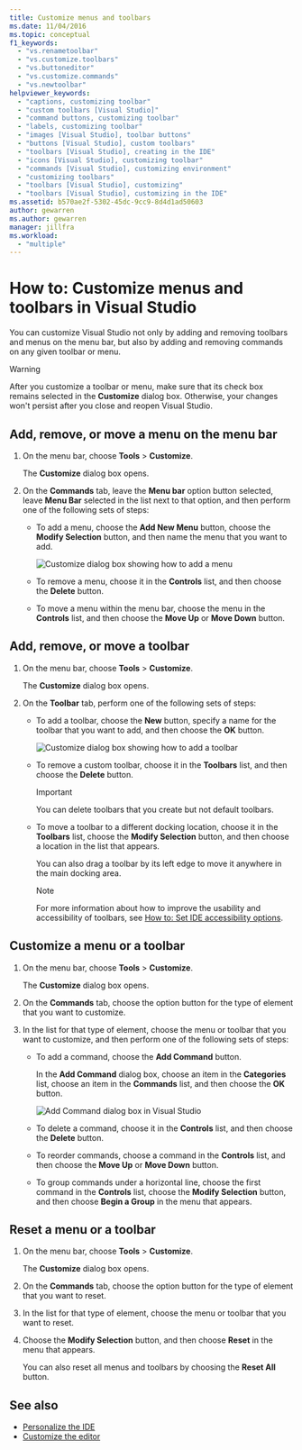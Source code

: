 ```yaml
---
title: Customize menus and toolbars
ms.date: 11/04/2016
ms.topic: conceptual
f1_keywords:
  - "vs.renametoolbar"
  - "vs.customize.toolbars"
  - "vs.buttoneditor"
  - "vs.customize.commands"
  - "vs.newtoolbar"
helpviewer_keywords:
  - "captions, customizing toolbar"
  - "custom toolbars [Visual Studio]"
  - "command buttons, customizing toolbar"
  - "labels, customizing toolbar"
  - "images [Visual Studio], toolbar buttons"
  - "buttons [Visual Studio], custom toolbars"
  - "toolbars [Visual Studio], creating in the IDE"
  - "icons [Visual Studio], customizing toolbar"
  - "commands [Visual Studio], customizing environment"
  - "customizing toolbars"
  - "toolbars [Visual Studio], customizing"
  - "toolbars [Visual Studio], customizing in the IDE"
ms.assetid: b570ae2f-5302-45dc-9cc9-8d4d1ad50603
author: gewarren
ms.author: gewarren
manager: jillfra
ms.workload:
  - "multiple"
---
```

# How to: Customize menus and toolbars in Visual Studio

You can customize Visual Studio not only by adding and removing toolbars and menus on the menu bar, but also by adding and removing commands on any given toolbar or menu.

> [!WARNING]
> After you customize a toolbar or menu, make sure that its check box remains selected in the **Customize** dialog box. Otherwise, your changes won't persist after you close and reopen Visual Studio.

## Add, remove, or move a menu on the menu bar

1. On the menu bar, choose **Tools** > **Customize**.

     The **Customize** dialog box opens.

2. On the **Commands** tab, leave the **Menu bar** option button selected, leave **Menu Bar** selected in the list next to that option, and then perform one of the following sets of steps:

    - To add a menu, choose the **Add New Menu** button, choose the **Modify Selection** button, and then name the menu that you want to add.

        ![Customize dialog box showing how to add a menu](../ide/media/addmenu.png)

    - To remove a menu, choose it in the **Controls** list, and then choose the **Delete** button.

    - To move a menu within the menu bar, choose the menu in the **Controls** list, and then choose the **Move Up** or **Move Down** button.

## Add, remove, or move a toolbar

1. On the menu bar, choose **Tools** > **Customize**.

     The **Customize** dialog box opens.

2. On the **Toolbar** tab, perform one of the following sets of steps:

    - To add a toolbar, choose the **New** button, specify a name for the toolbar that you want to add, and then choose the **OK** button.

        ![Customize dialog box showing how to add a toolbar](../ide/media/addtoolbar.png)

    - To remove a custom toolbar, choose it in the **Toolbars** list, and then choose the **Delete** button.

        > [!IMPORTANT]
        > You can delete toolbars that you create but not default toolbars.

    - To move a toolbar to a different docking location, choose it in the **Toolbars** list, choose the **Modify Selection** button, and then choose a location in the list that appears.

        You can also drag a toolbar by its left edge to move it anywhere in the main docking area.

        > [!NOTE]
        > For more information about how to improve the usability and accessibility of toolbars, see [How to: Set IDE accessibility options](../ide/reference/how-to-set-ide-accessibility-options.md).

## <a name="customizing_menu">Customize a menu or a toolbar</a>

1. On the menu bar, choose **Tools** > **Customize**.

    The **Customize** dialog box opens.

2. On the **Commands** tab, choose the option button for the type of element that you want to customize.

3. In the list for that type of element, choose the menu or toolbar that you want to customize, and then perform one of the following sets of steps:

    - To add a command, choose the **Add Command** button.

        In the **Add Command** dialog box, choose an item in the **Categories** list, choose an item in the **Commands** list, and then choose the **OK** button.

        ![Add Command dialog box in Visual Studio](../ide/media/addcommand.png)

    - To delete a command, choose it in the **Controls** list, and then choose the **Delete** button.

    - To reorder commands, choose a command in the **Controls** list, and then choose the **Move Up** or **Move Down** button.

    - To group commands under a horizontal line, choose the first command in the **Controls** list, choose the **Modify Selection** button, and then choose **Begin a Group** in the menu that appears.

## Reset a menu or a toolbar

1. On the menu bar, choose **Tools** > **Customize**.

    The **Customize** dialog box opens.

2. On the **Commands** tab, choose the option button for the type of element that you want to reset.

3. In the list for that type of element, choose the menu or toolbar that you want to reset.

4. Choose the **Modify Selection** button, and then choose **Reset** in the menu that appears.

    You can also reset all menus and toolbars by choosing the **Reset All** button.

## See also

- [Personalize the IDE](../ide/personalizing-the-visual-studio-ide.md)
- [Customize the editor](../ide/how-to-change-text-case-in-the-editor.md)